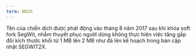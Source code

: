 ```yaml
---
term: NO2X
---
```


Tên của chiến dịch được phát động vào tháng 8 năm 2017 sau khi khóa soft fork SegWit, nhằm thuyết phục người dùng không thực hiện việc tăng gấp đôi kích thước khối từ 1 MB lên 2 MB như đã lên kế hoạch trong bản cập nhật SEGWIT2X.